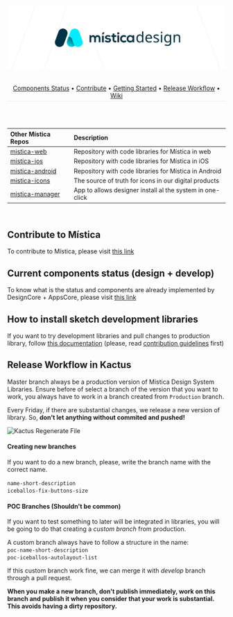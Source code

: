 <br>
<br>
<!-- 
<div align="left">
  <img height="64" alt="Mística Logo" src=".github/resources/misticaLogo.svg">
</div>
-->
  <img alt="Mística Logo" src=".github/resources/misticaDesign.svg">
<br>
<br>
<p align="center" style="border-bottom: 1px solid #eaecef; padding-bottom: .3em;">
  <a href="#componentsStatus">Components Status</a> •
  <a href="#contribute">Contribute</a> •
  <a href="#gettingStarted">Getting Started</a> •
  <a href="#releaseWorkflow">Release Workflow</a> •
  <a href="https://github.com/Telefonica/mistica-design-libraries/wiki">Wiki</a>
</p>

<br>
<br>

| Other Mística Repos | Description                                               |
| :------------------ | :-------------------------------------------------------- |
| [mistica-web](https://github.com/Telefonica/mistica-web)     | Repository with code libraries for Mística in web  |
| [mistica-ios](https://github.com/Telefonica/mistica-ios)     | Repository with code libraries for Mística in iOS  |
| [mistica-android](https://github.com/Telefonica/mistica-android)     | Repository with code libraries for Mística in Android  |
| [mistica-icons](https://github.com/Telefonica/mistica-icons)      | The source of truth for icons in our digital products |
| [mistica-manager](https://github.com/Telefonica/mistica-manager)     | App to allows designer install al the system in one-click  |

<br>

## Contribute to Mística  <a name="contribute"></a>
To contribute to Mística, please visit [this link](https://brandfactory.telefonica.com/document/1846#/contribute/components-request)

## Current components status (design + develop)  <a name="componentsStatus"></a>
To know what is the status and components are already implemented by DesignCore + AppsCore, please visit [this link](https://brandfactory.telefonica.com/document/1846#/components/overview)

## How to install sketch development libraries<a name="gettingStarted"></a>
If you want to try development libraries and pull changes to production library, follow [this documentation](https://github.com/Telefonica/mistica-design/wiki/Install-development-libraries-with-Kactus) (please, read [contribution guidelines](https://brandfactory.telefonica.com/document/1846#/contribute/components-request) first) 

## Release Workflow in Kactus <a name="releaseWorkflow"></a>
Master branch always be a production version of Mística Design System Libraries. Ensure before of select a branch of the version that you want to work, you always have to work in a branch created from `Production` branch.

Every Friday, if there are substantial changes, we release a new version of library. So, **don't let anything without commited and pushed!**

![Kactus Regenerate File](https://i.imgur.com/frFVeUR.png)  

#### Creating new branches
If you want to do a new branch, please, write the branch name with the correct name.

`name-short-description`  
`iceballos-fix-buttons-size`

#### POC Branches (Shouldn't be common)
If you want to test something to later will be integrated in libraries, you will be going to do that creating a *custom branch* from production.  

A custom branch always have to follow a structure in the name:  
`poc-name-short-description`  
`poc-iceballos-autolayout-list`  

If this custom branch work fine, we can merge it with *develop* branch through a pull request.  

**When you make a new branch, don't publish immediately, work on this branch and publish it when you consider that your work is substantial. This avoids having a dirty repository.**
